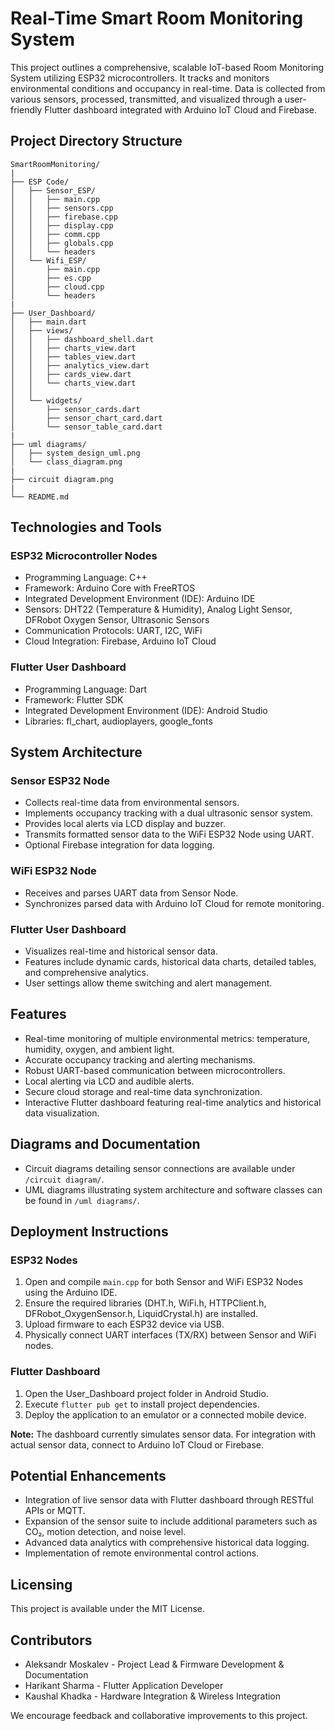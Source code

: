 # Real-Time Smart Room Monitoring System

This project outlines a comprehensive, scalable IoT-based Room Monitoring System utilizing ESP32 microcontrollers. It tracks and monitors environmental conditions and occupancy in real-time. Data is collected from various sensors, processed, transmitted, and visualized through a user-friendly Flutter dashboard integrated with Arduino IoT Cloud and Firebase.

## Project Directory Structure

```
SmartRoomMonitoring/
|
├── ESP Code/
│   ├── Sensor_ESP/
│   │   ├── main.cpp
│   │   ├── sensors.cpp
│   │   ├── firebase.cpp
│   │   ├── display.cpp
│   │   ├── comm.cpp
│   │   ├── globals.cpp
│   │   └── headers
│   └── Wifi_ESP/
│       ├── main.cpp
│       ├── es.cpp
│       ├── cloud.cpp
│       └── headers
|
├── User_Dashboard/
│   ├── main.dart
│   ├── views/
│   │   ├── dashboard_shell.dart
│   │   ├── charts_view.dart
│   │   ├── tables_view.dart
│   │   ├── analytics_view.dart
│   │   ├── cards_view.dart
│   │   └── charts_view.dart
│   │
│   └── widgets/
│       ├── sensor_cards.dart
│       ├── sensor_chart_card.dart
│       └── sensor_table_card.dart
|
├── uml diagrams/
│   ├── system_design_uml.png
│   └── class_diagram.png
|
├── circuit diagram.png
|
└── README.md
```

## Technologies and Tools

### ESP32 Microcontroller Nodes
- Programming Language: C++
- Framework: Arduino Core with FreeRTOS
- Integrated Development Environment (IDE): Arduino IDE
- Sensors: DHT22 (Temperature & Humidity), Analog Light Sensor, DFRobot Oxygen Sensor, Ultrasonic Sensors
- Communication Protocols: UART, I2C, WiFi
- Cloud Integration: Firebase, Arduino IoT Cloud

### Flutter User Dashboard
- Programming Language: Dart
- Framework: Flutter SDK
- Integrated Development Environment (IDE): Android Studio
- Libraries: fl_chart, audioplayers, google_fonts

## System Architecture

### Sensor ESP32 Node
- Collects real-time data from environmental sensors.
- Implements occupancy tracking with a dual ultrasonic sensor system.
- Provides local alerts via LCD display and buzzer.
- Transmits formatted sensor data to the WiFi ESP32 Node using UART.
- Optional Firebase integration for data logging.

### WiFi ESP32 Node
- Receives and parses UART data from Sensor Node.
- Synchronizes parsed data with Arduino IoT Cloud for remote monitoring.

### Flutter User Dashboard
- Visualizes real-time and historical sensor data.
- Features include dynamic cards, historical data charts, detailed tables, and comprehensive analytics.
- User settings allow theme switching and alert management.

## Features

- Real-time monitoring of multiple environmental metrics: temperature, humidity, oxygen, and ambient light.
- Accurate occupancy tracking and alerting mechanisms.
- Robust UART-based communication between microcontrollers.
- Local alerting via LCD and audible alerts.
- Secure cloud storage and real-time data synchronization.
- Interactive Flutter dashboard featuring real-time analytics and historical data visualization.

## Diagrams and Documentation

- Circuit diagrams detailing sensor connections are available under `/circuit diagram/`.
- UML diagrams illustrating system architecture and software classes can be found in `/uml diagrams/`.

## Deployment Instructions

### ESP32 Nodes
1. Open and compile `main.cpp` for both Sensor and WiFi ESP32 Nodes using the Arduino IDE.
2. Ensure the required libraries (DHT.h, WiFi.h, HTTPClient.h, DFRobot_OxygenSensor.h, LiquidCrystal.h) are installed.
3. Upload firmware to each ESP32 device via USB.
4. Physically connect UART interfaces (TX/RX) between Sensor and WiFi nodes.

### Flutter Dashboard
1. Open the User_Dashboard project folder in Android Studio.
2. Execute `flutter pub get` to install project dependencies.
3. Deploy the application to an emulator or a connected mobile device.

**Note:** The dashboard currently simulates sensor data. For integration with actual sensor data, connect to Arduino IoT Cloud or Firebase.

## Potential Enhancements
- Integration of live sensor data with Flutter dashboard through RESTful APIs or MQTT.
- Expansion of the sensor suite to include additional parameters such as CO₂, motion detection, and noise level.
- Advanced data analytics with comprehensive historical data logging.
- Implementation of remote environmental control actions.

## Licensing
This project is available under the MIT License.

## Contributors
- Aleksandr Moskalev - Project Lead & Firmware Development & Documentation
- Harikant Sharma - Flutter Application Developer
- Kaushal Khadka - Hardware Integration & Wireless Integration

We encourage feedback and collaborative improvements to this project.

